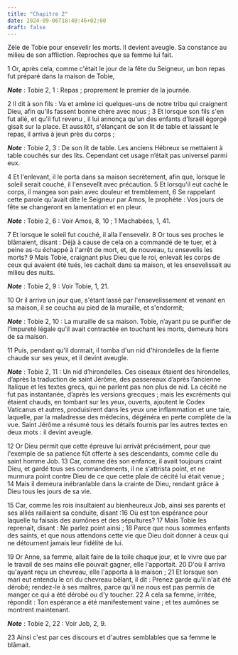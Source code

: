 ```yaml
---
title: "Chapitre 2"
date: 2024-09-06T18:40:46+02:00
draft: false
---
```



Zèle de Tobie pour ensevelir les morts.
Il devient aveugle.
Sa constance au milieu de son affliction.
Reproches que sa femme lui fait.


1 Or, après cela, comme c'était le jour de la fête du Seigneur, un bon repas fut préparé dans la maison de Tobie,

***Note*** :  Tobie 2, 1 : Repas ; proprement le premier de la journée.

2 Il dit à son fils : Va et amène ici quelques-uns de notre tribu qui craignent Dieu, afin qu'ils fassent bonne chère avec nous ; 3 Et lorsque son fils s'en fut allé, et qu'il fut revenu , il lui annonça qu'un des enfants d'Israël égorgé gisait sur la place. Et aussitôt, s'élançant de son lit de table et laissant le repas, il arriva à jeun près du corps ;

***Note*** :  Tobie 2, 3 : De son lit de table. Les anciens Hébreux se mettaient à table couchés sur des lits. Cependant cet usage n’était pas universel parmi eux.

4 Et l'enlevant, il le porta dans sa maison secrètement, afin que, lorsque le soleil serait couché, il l'ensevelît avec précaution. 5 Et lorsqu'il eut caché le corps, il mangea son pain avec douleur et tremblement, 6 Se rappelant cette parole qu'avait dite le Seigneur par Amos, le prophète : Vos jours de fête se changeront en lamentation et en pleur.

***Note*** :  Tobie 2, 6 : Voir Amos, 8, 10 ; 1 Machabées, 1, 41.

7 Et lorsque le soleil fut couché, il alla l'ensevelir. 8 Or tous ses proches le blâmaient, disant : Déjà à cause de cela on a commandé de te tuer, et à peine as-tu échappé à l'arrêt de mort, et, de nouveau, tu ensevelis les morts? 9 Mais Tobie, craignant plus Dieu que le roi, enlevait les corps de ceux qui avaient été tués, les cachait dans sa maison, et les ensevelissait au milieu des nuits.

***Note*** :  Tobie 2, 9 : Voir Tobie, 1, 21.


10 Or il arriva un jour que, s'étant lassé par l'ensevelissement et venant en sa maison, il se coucha au pied de la muraille, et s'endormit;

***Note*** :  Tobie 2, 10 : La muraille de sa maison. Tobie, n’ayant pu se purifier de l’impureté légale qu’il avait contractée en touchant les morts, demeura hors de sa maison.

11 Puis, pendant qu'il dormait, il tomba d'un nid d'hirondelles de la fiente chaude sur ses yeux, et il devint aveugle.

***Note*** :  Tobie 2, 11 : Un nid d’hirondelles. Ces oiseaux étaient des hirondelles, d’après la traduction de saint Jérôme, des passereaux d’après l’ancienne Italique et les textes grecs, qui ne parlent pas non plus de nid. La cécité ne fut pas instantanée, d’après les versions grecques ; mais les excréments qui étaient chauds, en tombant sur les yeux, ouverts, ajoutent le Codex Vaticanus et autres, produisirent dans les yeux une inflammation et une taie, laquelle, par la maladresse des médecins, dégénéra en perte complète de la vue. Saint Jérôme a résumé tous les détails fournis par les autres textes en deux mots : il devint aveugle.

12 Or Dieu permit que cette épreuve lui arrivât précisément, pour que l'exemple de sa patience fût offerte à ses descendants, comme celle du saint homme Job. 13 Car, comme dès son enfance, il avait toujours craint Dieu, et gardé tous ses commandements, il ne s'attrista point, et ne murmura point contre Dieu de ce que cette plaie de cécité lui était venue ; 14 Mais il demeura inébranlable dans la crainte de Dieu, rendant grâce à Dieu tous les jours de sa vie.


15 Car, comme les rois insultaient au bienheureux Job, ainsi ses parents et ses alliés raillaient sa conduite, disant :16 Où est ton espérance pour laquelle tu faisais des aumônes et des sépultures? 17 Mais Tobie les reprenait, disant : Ne parlez point ainsi ; 18 Parce que nous sommes enfants des saints, et que nous attendons cette vie que Dieu doit donner à ceux qui ne détournent jamais leur fidélité de lui.


19 Or Anne, sa femme, allait faire de la toile chaque jour, et le vivre que par le travail de ses mains elle pouvait gagner, elle l'apportait. 20 D'où il arriva qu'ayant reçu un chevreau, elle l'apporta à la maison ; 21 Et lorsque son mari eut entendu le cri du chevreau bêlant, il dit : Prenez garde qu'il n'ait été dérobé; rendez-le à ses maîtres, parce qu'il ne nous est pas permis de manger ce qui a été dérobé ou d'y toucher. 22 A cela sa femme, irritée, répondit : Ton espérance a été manifestement vaine ; et tes aumônes se montrent maintenant.

***Note*** :  Tobie 2, 22 : Voir Job, 2, 9.

23 Ainsi c'est par ces discours et d'autres semblables que sa femme le blâmait.

